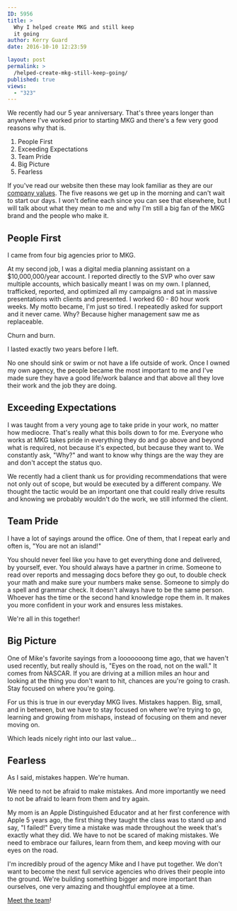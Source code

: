```yaml
---
ID: 5956
title: >
  Why I helped create MKG and still keep
  it going
author: Kerry Guard
date: 2016-10-10 12:23:59

layout: post
permalink: >
  /helped-create-mkg-still-keep-going/
published: true
views:
  - "323"
---
```

We recently had our 5 year anniversary. That's three years longer than anywhere I've worked prior to starting MKG and there's a few very good reasons why that is.
<ol>
 	<li>People First</li>
 	<li>Exceeding Expectations</li>
 	<li>Team Pride</li>
 	<li>Big Picture</li>
 	<li>Fearless</li>
</ol>
If you've read our website then these may look familiar as they are our <a href="/about/values/">company values</a>. The five reasons we get up in the morning and can't wait to start our days. I won't define each since you can see that elsewhere, but I will talk about what they mean to me and why I'm still a big fan of the MKG brand and the people who make it.
<h2>People First</h2>
I came from four big agencies prior to MKG.

At my second job, I was a digital media planning assistant on a $10,000,000/year account. I reported directly to the SVP who over saw multiple accounts, which basically meant I was on my own. I planned, trafficked, reported, and optimized all my campaigns and sat in massive presentations with clients and presented. I worked 60 - 80 hour work weeks. My motto became, I'm just so tired. I repeatedly asked for support and it never came. Why? Because higher management saw me as replaceable.

Churn and burn.

I lasted exactly two years before I left.

No one should sink or swim or not have a life outside of work. Once I owned my own agency, the people became the most important to me and I've made sure they have a good life/work balance and that above all they love their work and the job they are doing.
<h2>Exceeding Expectations</h2>
I was taught from a very young age to take pride in your work, no matter how mediocre. That's really what this boils down to for me. Everyone who works at MKG takes pride in everything they do and go above and beyond what is required, not because it's expected, but because they want to. We constantly ask, "Why?" and want to know why things are the way they are and don't accept the status quo.

We recently had a client thank us for providing recommendations that were not only out of scope, but would be executed by a different company. We thought the tactic would be an important one that could really drive results and knowing we probably wouldn't do the work, we still informed the client.
<h2>Team Pride</h2>
I have a lot of sayings around the office. One of them, that I repeat early and often is, "You are not an island!"

You should never feel like you have to get everything done and delivered, by yourself, ever. You should always have a partner in crime. Someone to read over reports and messaging docs before they go out, to double check your math and make sure your numbers make sense. Someone to simply do a spell and grammar check. It doesn't always have to be the same person. Whoever has the time or the second hand knowledge rope them in. It makes you more confident in your work and ensures less mistakes.

We're all in this together!
<h2>Big Picture</h2>
One of Mike's favorite sayings from a looooooong time ago, that we haven't used recently, but really should is, "Eyes on the road, not on the wall." It comes from NASCAR. If you are driving at a million miles an hour and looking at the thing you don't want to hit, chances are you're going to crash. Stay focused on where you're going.

For us this is true in our everyday MKG lives. Mistakes happen. Big, small, and in between, but we have to stay focused on where we're trying to go, learning and growing from mishaps, instead of focusing on them and never moving on.

Which leads nicely right into our last value...
<h2>Fearless</h2>
As I said, mistakes happen. We're human.

We need to not be afraid to make mistakes. And more importantly we need to not be afraid to learn from them and try again.

My mom is an Apple Distinguished Educator and at her first conference with Apple 5 years ago, the first thing they taught the class was to stand up and say, "I failed!" Every time a mistake was made throughout the week that's exactly what they did. We have to not be scared of making mistakes. We need to embrace our failures, learn from them, and keep moving with our eyes on the road.

I'm incredibly proud of the agency Mike and I have put together. We don't want to become the next full service agencies who drives their people into the ground. We're building something bigger and more important than ourselves, one very amazing and thoughtful employee at a time.

<a href="/about/team/">Meet the team</a>!